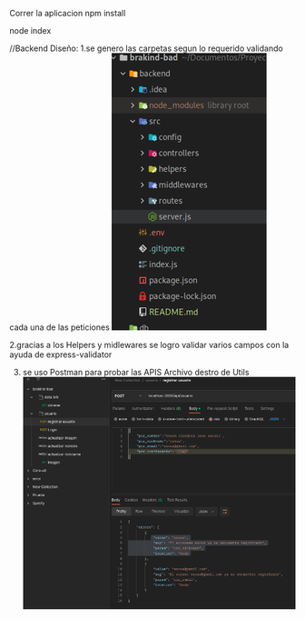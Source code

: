Correr la aplicacion
npm install 

node index

//Backend 
Diseño:
1.se genero las carpetas segun lo requerido validando cada una de las peticiones
![img.png](img.png)

2.gracias a los Helpers y midlewares se logro validar varios campos con la ayuda de express-validator

3. se uso Postman para probar las APIS Archivo destro de Utils
![img_1.png](img_1.png)

